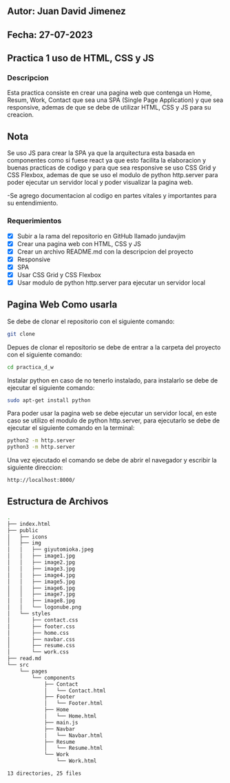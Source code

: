 ## Autor: Juan David Jimenez

## Fecha: 27-07-2023

## Practica 1 uso de HTML, CSS y JS

### Descripcion

Esta practica consiste en crear una pagina web que contenga un Home, Resum, Work, Contact que sea una SPA (Single Page Application) y que sea responsive, ademas de que se debe de utilizar HTML, CSS y JS para su creacion.

## Nota

Se uso JS para crear la SPA ya que la arquitectura esta basada en componentes como si fuese react ya que esto facilita la elaboracion y buenas practicas de codigo y para que sea responsive se uso CSS Grid y CSS Flexbox, ademas de que se uso el modulo de python http.server para poder ejecutar un servidor local y poder visualizar la pagina web.

-Se agrego documentacion al codigo en partes vitales y importantes para su entendimiento.

### Requerimientos

- [x] Subir a la rama del repositorio en GitHub llamado jundavjim
- [x] Crear una pagina web con HTML, CSS y JS
- [x] Crear un archivo README.md con la descripcion del proyecto
- [x] Responsive
- [x] SPA
- [x] Usar CSS Grid y CSS Flexbox
- [x] Usar modulo de python http.server para ejecutar un servidor local

##

## Pagina Web Como usarla

Se debe de clonar el repositorio con el siguiente comando:

```bash
git clone
```

Depues de clonar el repositorio se debe de entrar a la carpeta del proyecto con el siguiente comando:

```bash
cd practica_d_w
```

Instalar python en caso de no tenerlo instalado, para instalarlo se debe de ejecutar el siguiente comando:

```bash
sudo apt-get install python
```

Para poder usar la pagina web se debe ejecutar un servidor local, en este caso se utilizo el modulo de python http.server, para ejecutarlo se debe de ejecutar el siguiente comando en la terminal:

```bash
python2 -m http.server
python3 -m http.server
```

Una vez ejecutado el comando se debe de abrir el navegador y escribir la siguiente direccion:

```bash
http://localhost:8000/
```

##

## Estructura de Archivos

```bash
.
├── index.html
├── public
│   ├── icons
│   ├── img
│   │   ├── giyutomioka.jpeg
│   │   ├── image1.jpg
│   │   ├── image2.jpg
│   │   ├── image3.jpg
│   │   ├── image4.jpg
│   │   ├── image5.jpg
│   │   ├── image6.jpg
│   │   ├── image7.jpg
│   │   ├── image8.jpg
│   │   └── logonube.png
│   └── styles
│       ├── contact.css
│       ├── footer.css
│       ├── home.css
│       ├── navbar.css
│       ├── resume.css
│       └── work.css
├── read.md
└── src
    └── pages
        └── components
            ├── Contact
            │   └── Contact.html
            ├── Footer
            │   └── Footer.html
            ├── Home
            │   └── Home.html
            ├── main.js
            ├── Navbar
            │   └── Navbar.html
            ├── Resume
            │   └── Resume.html
            └── Work
                └── Work.html

13 directories, 25 files
```

##

